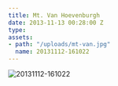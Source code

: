 ```yaml
---
title: Mt. Van Hoevenburgh
date: 2013-11-13 00:28:00 Z
type: 
assets:
- path: "/uploads/mt-van.jpg"
  name: 20131112-161022
---
```


![20131112-161022](/uploads/mt-van.jpg) 
